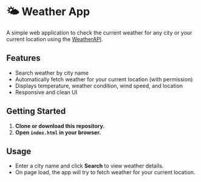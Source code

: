 # 🌤️ Weather App

A simple web application to check the current weather for any city or your current location using the [WeatherAPI](https://www.weatherapi.com/).

## Features

- Search weather by city name
- Automatically fetch weather for your current location (with permission)
- Displays temperature, weather condition, wind speed, and location
- Responsive and clean UI

## Getting Started

1. **Clone or download this repository.**
2. **Open `index.html` in your browser.**

## Usage

- Enter a city name and click **Search** to view weather details.
- On page load, the app will try to fetch weather for your current location.

